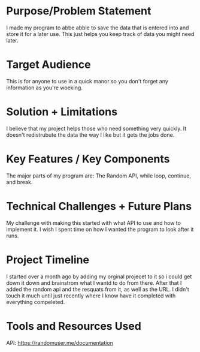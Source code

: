 # Purpose/Problem Statement
I made my program to abbe abble to save the data that is entered into and store it for a later use. This just helps you keep track of data you might need later.
# Target Audience 
This is for anyone to use in a quick manor so you don't forget any information as you're woeking.
# Solution + Limitations
I believe that my project helps those who need something very quickly. It doesn't redistrubute the data the way I like but it gets the jobs done.
# Key Features / Key Components 
The major parts of my program are: The Random API, while loop, continue, and break.
# Technical Challenges + Future Plans 
My challenge with making this started with what API to use and how to implement it. I wish I spent time on how I wanted the program to look after it runs.
# Project Timeline
I started over a month ago by adding my orginal projecet to it so i could get down it down and brainstrom what I wantd to do from there. After that I added the random api and the resquats from it, as well as the URL. I didn't touch it much until just recently where I know have it completed with everything compeleted.
# Tools and Resources Used 
 API: https://randomuser.me/documentation
